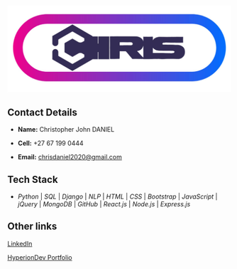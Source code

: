 <div align = "center">
  <img alt="Chris" src="/chris-logo.JPG">
</div>

## Contact Details

* **Name:** Christopher John DANIEL

* **Cell:**	+27 67 199 0444

* **Email:** chrisdaniel2020@gmail.com

## Tech Stack

* _Python_ | _SQL_ | _Django_ | _NLP_ | _HTML_ | _CSS_ | _Bootstrap_ | _JavaScript_ | _jQuery_ | _MongoDB_ | _GitHub_ | _React.js_ | _Node.js_ | _Express.js_

## Other links
[LinkedIn](linkedin.com/in/chris-daniel-dev)

[HyperionDev Portfolio](hyperiondev.com/portfolio/116019/)
